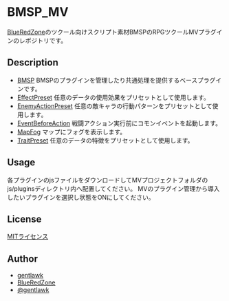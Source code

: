 # BMSP_MV

[BlueRedZone](http://blueredzone.com)のツクール向けスクリプト素材BMSPのRPGツクールMVプラグインのレポジトリです。

## Description

* [BMSP](BMSP)
BMSPのプラグインを管理したり共通処理を提供するベースプラグインです。
* [EffectPreset](EffectPreset)
任意のデータの使用効果をプリセットとして使用します。
* [EnemyActionPreset](EnemyActionPreset)
任意の敵キャラの行動パターンをプリセットとして使用します。
* [EventBeforeAction](EventBeforeAction)
戦闘アクション実行前にコモンイベントを起動します。
* [MapFog](MapFog)
マップにフォグを表示します。
* [TraitPreset](TraitPreset)
任意のデータの特徴をプリセットとして使用します。

## Usage

各プラグインのjsファイルをダウンロードしてMVプロジェクトフォルダのjs/pluginsディレクトリ内へ配置してください。
MVのプラグイン管理から導入したいプラグインを選択し状態をONにしてください。

## License

[MITライセンス](LICENSE)

## Author

* [gentlawk](https://github.com/gentlawk)  
 * [BlueRedZone](http://blueredzone.com)  
 * [@gentlawk](https://twitter.com/gentlawk)

